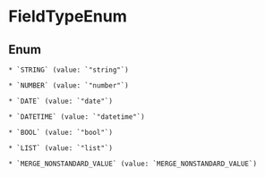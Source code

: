 
# FieldTypeEnum

## Enum


    * `STRING` (value: `"string"`)

    * `NUMBER` (value: `"number"`)

    * `DATE` (value: `"date"`)

    * `DATETIME` (value: `"datetime"`)

    * `BOOL` (value: `"bool"`)

    * `LIST` (value: `"list"`)

    * `MERGE_NONSTANDARD_VALUE` (value: `MERGE_NONSTANDARD_VALUE`)


